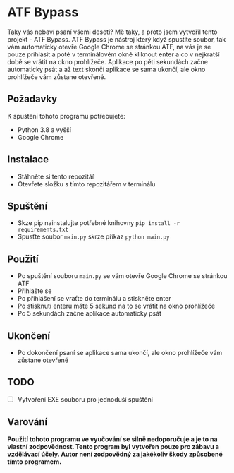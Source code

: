 # ATF Bypass
Taky vás nebaví psaní všemi deseti? Mě taky, a proto jsem vytvořil tento projekt - ATF Bypass. ATF Bypass je nástroj který když spustíte soubor, tak vám automaticky otevře Google Chrome se stránkou ATF, na vás je se pouze prihlásit a poté v terminálovém okně kliknout enter a co v nejkratší době se vrátit na okno prohlížeče. Aplikace po pěti sekundách začne automaticky psát a až text skončí aplikace se sama ukončí, ale okno prohlížeče vám zůstane otevřené.

## **Požadavky**
K spuštění tohoto programu potřebujete:
- Python 3.8 a vyšší
- Google Chrome

## **Instalace**
- Stáhněte si tento repozitář
- Otevřete složku s tímto repozitářem v terminálu

## **Spuštění**
- Skze pip nainstalujte potřebné knihovny `pip install -r requirements.txt`
- Spusťte soubor `main.py` skrze příkaz `python main.py`

## **Použití**
- Po spuštění souboru `main.py` se vám otevře Google Chrome se stránkou ATF
- Přihlašte se
- Po přihlášení se vraťte do terminálu a stiskněte enter
- Po stisknutí enteru máte 5 sekund na to se vrátit na okno prohlížeče
- Po 5 sekundách začne aplikace automaticky psát

## **Ukončení**
- Po dokončení psaní se aplikace sama ukončí, ale okno prohlížeče vám zůstane otevřené

## **TODO**
- [ ] Vytvoření EXE souboru pro jednoduší spuštění

## **Varování**
**Použití tohoto programu ve vyučování se silně nedoporučuje a je to na vlastní zodpovědnost. Tento program byl vytvořen pouze pro zábavu a vzdělávací účely. Autor není zodpovědný za jakékoliv škody způsobené tímto programem.**
